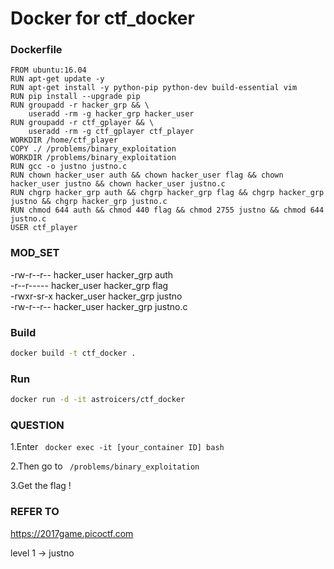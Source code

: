 Docker for ctf_docker
==================== 

### Dockerfile
```
FROM ubuntu:16.04
RUN apt-get update -y
RUN apt-get install -y python-pip python-dev build-essential vim
RUN pip install --upgrade pip
RUN groupadd -r hacker_grp && \
    useradd -rm -g hacker_grp hacker_user
RUN groupadd -r ctf_gplayer && \
    useradd -rm -g ctf_gplayer ctf_player
WORKDIR /home/ctf_player
COPY ./ /problems/binary_exploitation
WORKDIR /problems/binary_exploitation
RUN gcc -o justno justno.c
RUN chown hacker_user auth && chown hacker_user flag && chown hacker_user justno && chown hacker_user justno.c
RUN chgrp hacker_grp auth && chgrp hacker_grp flag && chgrp hacker_grp justno && chgrp hacker_grp justno.c
RUN chmod 644 auth && chmod 440 flag && chmod 2755 justno && chmod 644 justno.c
USER ctf_player
```

### MOD_SET

-rw-r--r-- hacker_user hacker_grp  auth        
-r--r----- hacker_user hacker_grp  flag        
-rwxr-sr-x hacker_user hacker_grp  justno      
-rw-r--r-- hacker_user hacker_grp  justno.c    


### Build 
```sh
docker build -t ctf_docker .
```

### Run
```sh
docker run -d -it astroicers/ctf_docker
```

### QUESTION

1.Enter ``` docker exec -it [your_container ID] bash```

2.Then go to ``` /problems/binary_exploitation```

3.Get the flag !

### REFER TO

https://2017game.picoctf.com

level 1 -> justno

